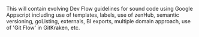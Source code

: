 This will contain evolving Dev Flow guidelines for sound code using Google Appscript including use of templates, labels, use of zenHub, semantic versioning, goListing, externals, BI exports, multiple domain approach, use of 'Git Flow' in GitKraken, etc.
